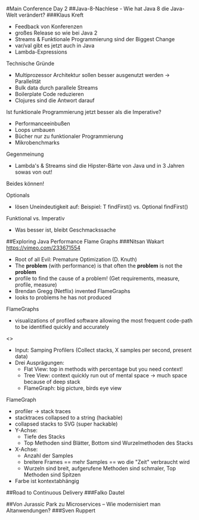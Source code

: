 #Main Conference Day 2
##Java-8-Nachlese - Wie hat Java 8 die Java-Welt verändert?
###Klaus Kreft
* Feedback von Konferenzen
* großes Release so wie bei Java 2
* Streams & Funktionale Programmierung sind der Biggest Change
* var/val gibt es jetzt auch in Java
* Lambda-Expressions

Technische Gründe
* Multiprozessor Architektur sollen besser ausgenutzt werden -> Parallelität
* Bulk data durch parallele Streams
* Boilerplate Code reduzieren
* Clojures sind die Antwort darauf

Ist funktionale Programmierung jetzt besser als die Imperative?
* Performanceeinbußen
* Loops umbauen
* Bücher nur zu funktionaler Programmierung
* Mikrobenchmarks

Gegenmeinung
* Lambda's & Streams sind die Hipster-Bärte von Java und in 3 Jahren sowas von out!

Beides können!

Optionals
* lösen Uneindeutigkeit auf:
Beispiel: T findFirst() vs. Optional<T> findFirst()

Funktional vs. Imperativ
* Was besser ist, bleibt Geschmackssache

##Exploring Java Performance Flame Graphs
###Nitsan Wakart
https://vimeo.com/233671554
* Root of all Evil: Premature Optimization (D. Knuth)
* The **problem** (with performance) is that often the **problem** is not the **problem**
* profile to find the cause of a problem! (Get requirements, measure, profile, measure)
* Brendan Gregg (Netflix) invented FlameGraphs
* looks to problems he has not produced

FlameGraphs
* visualizations of profiled software allowing the most frequent code-path to be identified quickly and accurately

<<flamegraph picture>>

* Input: Samping Profilers (Collect stacks, X samples per second, present data)
* Drei Ausprägungen:
  * Flat View: top in methods with percentage but you need context!
  * Tree View: context quickly run out of mental space -> much space because of deep stack
  * FlameGraph: big picture, birds eye view

FlameGraph
* profiler -> stack traces
* stacktraces collapsed to a string (hackable)
* collapsed stacks to SVG (super hackable)
* Y-Achse: 
  * Tiefe des Stacks
  * Top Methoden sind Blätter, Bottom sind Wurzelmethoden des Stacks
* X-Achse:
  * Anzahl der Samples
  * breitere Frames == mehr Samples == wo die "Zeit" verbraucht wird
  * Wurzeln sind breit, aufgerufene Methoden sind schmaler, Top Methoden sind Spitzen
* Farbe ist kontextabhängig



##Road to Continuous Delivery
###Falko Dautel

##Von Jurassic Park zu Microservices – Wie modernisiert man Altanwendungen?
###Sven Ruppert